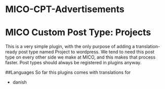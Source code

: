 # MICO-CPT-Advertisements
# MICO Custom Post Type: Projects
This is a very simple plugin, with the only purpose of adding a 
translation-ready post type named Project to wordpress. 
We tend to need this post type on every other side we make at MICO, 
and this makes that process faster. Post types should always be registered in plugins anyway.

##Languages
So far this plugins comes with translations for
* danish
